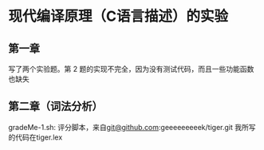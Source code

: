 # 现代编译原理（C语言描述）的实验

## 第一章

写了两个实验题。第 2 题的实现不完全，因为没有测试代码，而且一些功能函数也缺失

## 第二章（词法分析）

gradeMe-1.sh: 评分脚本，来自<git@github.com>:geeeeeeeeek/tiger.git
我所写的代码在tiger.lex
